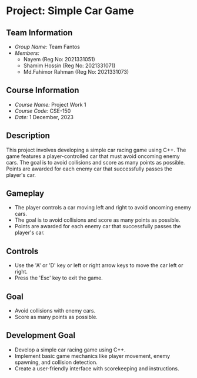 # Project: Simple Car Game

## Team Information
- *Group Name:* Team Fantos
- *Members:*
  - Nayem (Reg No: 2021331051)
  - Shamim Hossin (Reg No: 2021331071)
  - Md.Fahimor Rahman (Reg No: 2021331073)

## Course Information
- *Course Name:* Project Work 1
- *Course Code:* CSE-150
- *Date:* 1 December, 2023

## Description
This project involves developing a simple car racing game using C++. The game features a player-controlled car that must avoid oncoming enemy cars. The goal is to avoid collisions and score as many points as possible. Points are awarded for each enemy car that successfully passes the player's car.

## Gameplay
- The player controls a car moving left and right to avoid oncoming enemy cars.
- The goal is to avoid collisions and score as many points as possible.
- Points are awarded for each enemy car that successfully passes the player's car.

## Controls
- Use the 'A' or 'D' key or left or right arrow keys to move the car left or right.
- Press the 'Esc' key to exit the game.

## Goal
- Avoid collisions with enemy cars.
- Score as many points as possible.

## Development Goal
- Develop a simple car racing game using C++.
- Implement basic game mechanics like player movement, enemy spawning, and collision detection.
- Create a user-friendly interface with scorekeeping and instructions.
